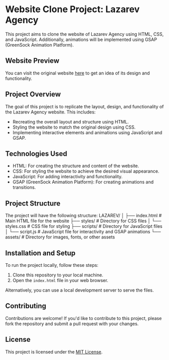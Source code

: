 # Website Clone Project: Lazarev Agency

This project aims to clone the website of Lazarev Agency using HTML, CSS, and JavaScript. Additionally, animations will be implemented using GSAP (GreenSock Animation Platform).

## Website Preview

You can visit the original website [here](https://www.lazarev.agency/) to get an idea of its design and functionality.

## Project Overview

The goal of this project is to replicate the layout, design, and functionality of the Lazarev Agency website. This includes:

- Recreating the overall layout and structure using HTML.
- Styling the website to match the original design using CSS.
- Implementing interactive elements and animations using JavaScript and GSAP.

## Technologies Used

- HTML: For creating the structure and content of the website.
- CSS: For styling the website to achieve the desired visual appearance.
- JavaScript: For adding interactivity and functionality.
- GSAP (GreenSock Animation Platform): For creating animations and transitions.

## Project Structure

The project will have the following structure:
LAZAREV/
│
├── index.html # Main HTML file for the website
├── styles/ # Directory for CSS files
│ └── styles.css # CSS file for styling
├── scripts/ # Directory for JavaScript files
│ └── script.js # JavaScript file for interactivity and GSAP animations
└── assets/ # Directory for images, fonts, or other assets


## Installation and Setup
To run the project locally, follow these steps:

1. Clone this repository to your local machine.
2. Open the `index.html` file in your web browser.

Alternatively, you can use a local development server to serve the files.

## Contributing
Contributions are welcome! If you'd like to contribute to this project, please fork the repository and submit a pull request with your changes.

## License
This project is licensed under the [MIT License](LICENSE).
